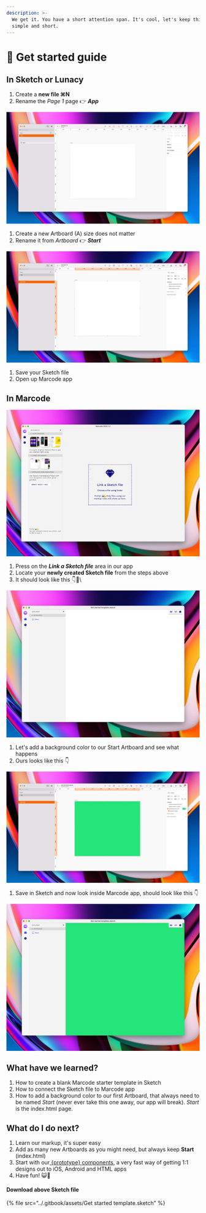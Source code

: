 ```yaml
---
description: >-
  We get it. You have a short attention span. It's cool, let's keep this really
  simple and short.
---
```


# 🍕 Get started guide

## In Sketch or Lunacy

1. Create a **new file ⌘N**
2. Rename the _Page 1_ page 👉 _**App**_

![Rename the page from Page 1 to App. The App page is where the magic happens](<../.gitbook/assets/bild (5).png>)

1. Create a new Artboard (A) size does not matter
2. Rename it from _Artboard_ 👉 _**Start**_

![You need one Artboard named Start or nothing will work](<../.gitbook/assets/bild (3).png>)

1. Save your Sketch file
2. Open up Marcode app

## In Marcode

![Pretty obvious yes? 😺💪](<../.gitbook/assets/bild (4).png>)

1. Press on the _**Link a Sketch file**_ area in our app
2. Locate your **newly created Sketch file** from the steps above
3. It should look like this 👇🤖\


![Blank, yes of course, we have not done anytyhing in Sketch yet](<../.gitbook/assets/bild (1).png>)

1. Let's add a background color to our Start Artboard and see what happens
2. Ours looks like this 👇

![We added a Background color 🎉](<../.gitbook/assets/bild (2).png>)

1. Save in Sketch and now look inside Marcode app, should look like this 👇

![Great work!](../.gitbook/assets/bild.png)

## What have we learned?

1. How to create a blank Marcode starter template in Sketch
2. How to connect the Sketch file to Marcode app
3. How to add a background color to our first Artboard, that always need to be named _Start_ (never ever take this one away, our app will break). _Start_ is the index.html page.

## What do I do next?

1. Learn our markup, it's super easy
2. Add as many new Artboards as you might need, but always keep **Start** (index.html)
3. Start with our[ {prototype} components](components.md#rapid-prototyping-components), a very fast way of getting 1:1 designs out to iOS, Android and HTML apps
4. Have fun! 😺🧡

#### Download above Sketch file&#x20;

{% file src="../.gitbook/assets/Get started template.sketch" %}
